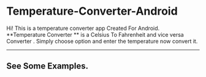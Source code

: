# Temperature-Converter-Android

Hi! This is a  temperature converter app Created For Android. **Temperature Converter ** is a Celsius To Fahrenheit and vice versa  Converter . Simply choose option and enter the temperature now convert it.

---
## See Some Examples.

